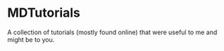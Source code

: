 # MDTutorials
A collection of tutorials (mostly found online) that were useful to me and might be to you. 
